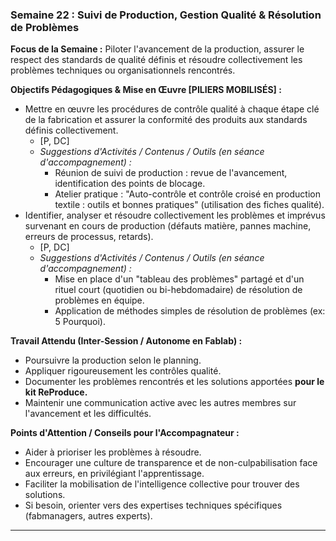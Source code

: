 ### Semaine 22 : Suivi de Production, Gestion Qualité & Résolution de Problèmes

**Focus de la Semaine :** Piloter l'avancement de la production, assurer le respect des standards de qualité définis et résoudre collectivement les problèmes techniques ou organisationnels rencontrés.

**Objectifs Pédagogiques & Mise en Œuvre \[PILIERS MOBILISÉS\] :**

* Mettre en œuvre les procédures de contrôle qualité à chaque étape clé de la fabrication et assurer la conformité des produits aux standards définis collectivement.  
  * \[P, DC\]  
  * *Suggestions d'Activités / Contenus / Outils (en séance d'accompagnement) :*  
    * Réunion de suivi de production : revue de l'avancement, identification des points de blocage.  
    * Atelier pratique : "Auto-contrôle et contrôle croisé en production textile : outils et bonnes pratiques" (utilisation des fiches qualité).  
* Identifier, analyser et résoudre collectivement les problèmes et imprévus survenant en cours de production (défauts matière, pannes machine, erreurs de processus, retards).  
  * \[P, DC\]  
  * *Suggestions d'Activités / Contenus / Outils (en séance d'accompagnement) :*  
    * Mise en place d'un "tableau des problèmes" partagé et d'un rituel court (quotidien ou bi-hebdomadaire) de résolution de problèmes en équipe.  
    * Application de méthodes simples de résolution de problèmes (ex: 5 Pourquoi).

**Travail Attendu (Inter-Session / Autonome en Fablab) :**

* Poursuivre la production selon le planning.  
* Appliquer rigoureusement les contrôles qualité.  
* Documenter les problèmes rencontrés et les solutions apportées **pour le kit ReProduce.**  
* Maintenir une communication active avec les autres membres sur l'avancement et les difficultés.

**Points d'Attention / Conseils pour l'Accompagnateur :**

* Aider à prioriser les problèmes à résoudre.  
* Encourager une culture de transparence et de non-culpabilisation face aux erreurs, en privilégiant l'apprentissage.  
* Faciliter la mobilisation de l'intelligence collective pour trouver des solutions.  
* Si besoin, orienter vers des expertises techniques spécifiques (fabmanagers, autres experts).

---

